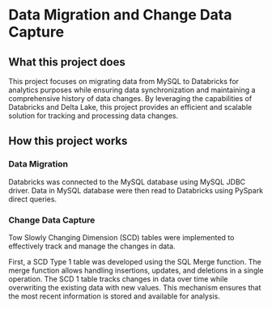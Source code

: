 # Data Migration and Change Data Capture 
## **What this project does**
This project focuses on migrating data from MySQL to Databricks for analytics purposes while ensuring data synchronization and maintaining a comprehensive history of data changes. By leveraging the capabilities of Databricks and Delta Lake, this project provides an efficient and scalable solution for tracking and processing data changes. 

## **How this project works**
### Data Migration 
Databricks was connected to the MySQL database using MySQL JDBC driver. Data in MySQL database were then read to Databricks using PySpark direct queries. 
### Change Data Capture 
Tow Slowly Changing Dimension (SCD) tables were implemented to effectively track and manage the changes in data.

First, a SCD Type 1 table was developed using the SQL Merge function. The merge function allows handling insertions, updates, and deletions in a single operation. The SCD 1 table tracks changes in data over time while overwriting the existing data with new values. This mechanism ensures that the most recent information is stored and available for analysis.
